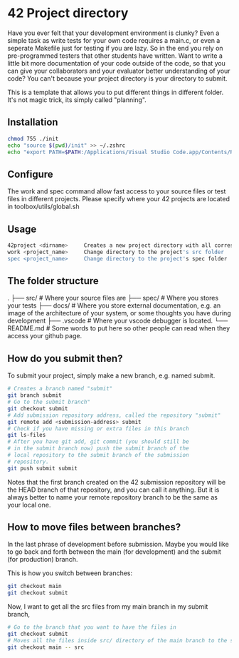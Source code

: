 # 42 Project directory

Have you ever felt that your development environment is clunky? Even a simple task as write tests for your own code requires a main.c, or even a seperate Makefile just for testing if you are lazy. So in the end you rely on pre-programmed testers that other students have written. Want to write a little bit more documentation of your code outside of the code, so that you can give your collaborators and your evaluator better understanding of your code? You can't because your project directory is your directory to submit.

This is a template that allows you to put different things in different folder. It's not magic trick, its simply called "planning".

## Installation

```bash
chmod 755 ./init
echo "source $(pwd)/init" >> ~/.zshrc
echo "export PATH=$PATH:/Applications/Visual Studio Code.app/Contents/Resources/app/bin" >> ~/.zshrc
```

## Configure

The work and spec command allow fast access to your source files or test files in different projects. Please specify where your 42 projects are located in toolbox/utils/global.sh

## Usage

```bash
42project <dirname>     Creates a new project directory with all corresponding testing tools and development tools.
work <project_name>     Change directory to the project's src folder
spec <project_name>     Change directory to the project's spec folder
```

## The folder structure

.
├── src/                     # Where your source files are
├── spec/                    # Where you stores your tests
├── docs/                    # Where you store external documentation, e.g. an image of the architecture of your system, or some thoughts you have during development
├── .vscode                  # Where your vscode debugger is located.
└── README.md                # Some words to put here so other people can read when they access your github page.

## How do you submit then?

To submit your project, simply make a new branch, e.g. named submit.

```bash
# Creates a branch named "submit"
git branch submit
# Go to the submit branch"
git checkout submit
# Add submission repository address, called the repository "submit"
git remote add <submission-address> submit
# Check if you have missing or extra files in this branch
git ls-files
# After you have git add, git commit (you should still be 
# in the submit branch now) push the submit branch of the
# local repository to the submit branch of the submission 
# repository.
git push submit submit
```

Notes that the first branch created on the 42 submission repository will be the HEAD branch of that repository, and you can call it anything. But it is always better to name your remote repository branch to be the same as your local one.

## How to move files between branches?

In the last phrase of development before submission. Maybe you would like to go back and forth between the main (for development) and the submit (for production) branch.

This is how you switch between branches:

```bash
git checkout main
git checkout submit
```

Now, I want to get all the src files from my main branch in my submit branch, 

```bash
# Go to the branch that you want to have the files in
git checkout submit
# Moves all the files inside src/ directory of the main branch to the submit branch
git checkout main -- src
```
